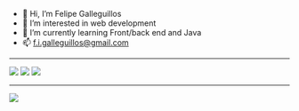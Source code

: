 - 👋 Hi, I’m Felipe Galleguillos
- 👀 I’m interested in web development
- 🌱 I’m currently learning Front/back end and Java
- 📫 f.i.galleguillos@gmail.com

<!---
FelipeGalleguillos/FelipeGalleguillos is a ✨ special ✨ repository because its `README.md` (this file) appears on your GitHub profile.
You can click the Preview link to take a look at your changes.
--->
<hr>
<div>
  <a href="https://www.instagram.com/phillipg.exe/"><img src="https://img.shields.io/badge/Instagram-fc6484?style=for-the-badge&logo=Instagram&logoColor=white"></img></a>
  <a href="mailto:f.i.galleguillos@gmail.com"><img src="https://img.shields.io/badge/Gmail-d43000?style=for-the-badge&logo=Gmail&logoColor=white"></img></a>
  <a href="mailto:f.i.galleguillos@gmail.com"><img src="https://img.shields.io/badge/LinkedIn-004ccf?style=for-the-badge&logo=LinkedIn&logoColor=white"></img></a>
</div>

<hr>
<img src="https://github-readme-stats.vercel.app/api?username=FelipeGalleguillos&show_icons=true&theme=radical"></img>


